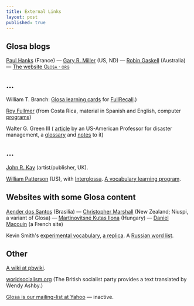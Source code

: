 ```yaml
---
title: External Links
layout: post
published: true
---
```


## Glosa blogs

[Paul Hanks](http://glosa-lo.blogspot.com/) (France) — [Gary R. Miller](http://glos-avanti.blogspot.com) (US, ND) — [Robin Gaskell](http://www.kafejo.com/rgaskell) (Australia<!--, first Glosa website, mirrored-->) — [The website <span style="font-variant:small-caps;">Glosa · org</span>](/glosa-verbatim/index.html) <!--Harvested on 2019-06-31 --->

## ...

William T. Branch: [Glosa learning cards](http://code.google.com/p/glosalib/downloads/list) for [FullRecall](http://fullrecall.com/).)

[Roy Fullmer](http://www.costarricense.cr/pagina/ernobe/) (from Costa Rica, material in Spanish and English, computer [programs](http://www.costarricense.cr/pagina/ernobe/proglosa.htm))


Walter G. Green III ( [article](https://web.archive.org/web/20110811161444/https://facultystaff.richmond.edu/~wgreen/notesiapgl.htm) by an US-American Professor for disaster management, a [glossary](https://web.archive.org/web/20110811161418/https://facultystaff.richmond.edu/~wgreen/glossary.htm) and [notes](https://web.archive.org/web/20110811161427/https://facultystaff.richmond.edu/~wgreen/notes.htm) to it)

## ...

[John R. Kay](http://www.millrind.co.uk) (artist/publisher, UK).

[William Patterson](http://www.kafejo.com/lingvoj/auxlangs/glosa/index.htm) (US), with  [Interglossa](http://www.kafejo.com/interglossa/). [A vocabulary learning program](http://www.kafejo.com/lingvoj/auxlangs/glosa/exercise).

## Websites with some Glosa content

[Aender dos Santos](http://www.aliraperglosa.blogspot.com) (Brasilia) — [Christopher Marshall](http://www.vaiaata.com/music/u-trau-choir/) (New Zealand; Niuspi, a variant of Glosa) — [Martinovitsné Kutas Ilona](http://www.mek.iif.hu/porta/szint/human/szepirod/modern/martinov) (Hungary) — [Daniel Macouin](http://danielmacouin.chez-alice.fr/) (a French site)

Kevin Smith's [experimental vocabulary](https://web.archive.org/web/20020804041003/http://www.qualitycode.com/html/glosa.eng.html), [a replica](https://web.archive.org/web/20070322200321/http://mysite.wanadoo-members.co.uk/glosa). A [Russian word list](http://www.qualitycode.com/glosa/glosaruski-abc.html).


## Other


[A wiki at pbwiki](http://glosalist.pbwiki.com).

[worldsocialism.org](http://www.worldsocialism.org/noneng/glo1.htm) (The British socialist party provides a text translated by Wendy Ashby.)        

[Glosa is our mailing-list at Yahoo](http://groups.yahoo.com/group/glosalist) — inactive.
